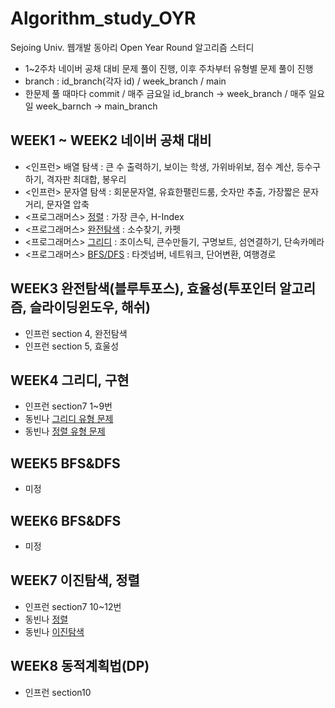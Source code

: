 # Algorithm_study_OYR

Sejoing Univ. 웹개발 동아리 Open Year Round 알고리즘 스터디

-   1~2주차 네이버 공채 대비 문제 풀이 진행, 이후 주차부터 유형별 문제 풀이 진행
-   branch : id_branch(각자 id) / week_branch / main
-   한문제 풀 때마다 commit / 매주 금요일 id_branch -> week_branch / 매주 일요일 week_barnch -> main_branch



## WEEK1 ~ WEEK2 네이버 공채 대비
- <인프런> 배열 탐색 : 큰 수 출력하기, 보이는 학생, 가위바위보, 점수 계산, 등수구하기, 격자판 최대합, 봉우리
- <인프런> 문자열 탐색 : 회문문자열, 유효한팰린드룸, 숫자만 추출, 가장짧은 문자거리, 문자열 압축
- <프로그래머스> [정렬](https://programmers.co.kr/learn/courses/30/parts/12198) : 가장 큰수, H-Index 
- <프로그래머스> [완전탐색](https://programmers.co.kr/learn/courses/30/parts/12230) : 소수찾기, 카펫
- <프로그래머스> [그리디](https://programmers.co.kr/learn/courses/30/parts/12244) : 조이스틱, 큰수만들기, 구명보트, 섬연결하기, 단속카메라
- <프로그래머스> [BFS/DFS](https://programmers.co.kr/learn/courses/30/parts/12421) : 타겟넘버, 네트워크, 단어변환, 여행경로


## WEEK3 완전탐색(블루투포스), 효율성(투포인터 알고리즘, 슬라이딩윈도우, 해쉬)
- 인프런 section 4, 완전탐색 
- 인프런 section 5, 효울성 


## WEEK4 그리디, 구현
- 인프런 section7 1~9번
- 동빈나 [그리디 유형 문제](https://github.com/ndb796/python-for-coding-test#11%EC%9E%A5-%EA%B7%B8%EB%A6%AC%EB%94%94)
- 동빈나 [정렬 유형 문제](https://github.com/ndb796/python-for-coding-test#12%EC%9E%A5-%EA%B5%AC%ED%98%84)


## WEEK5 BFS&DFS
- 미정


## WEEK6 BFS&DFS
- 미정


## WEEK7 이진탐색, 정렬
- 인프런 section7 10~12번
- 동빈나 [정렬](https://github.com/ndb796/python-for-coding-test#14%EC%9E%A5-%EC%A0%95%EB%A0%AC)
- 동빈나 [이진탐색](https://github.com/ndb796/python-for-coding-test#15%EC%9E%A5-%EC%9D%B4%EC%A7%84-%ED%83%90%EC%83%89)

## WEEK8 동적계획법(DP)
- 인프런 section10
